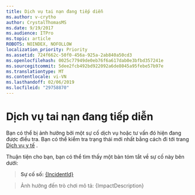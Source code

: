 ```yaml
---
title: Dịch vụ tai nạn đang tiếp diễn
ms.author: v-crytho
author: CrystalThomasMS
ms.date: 9/19/2017
ms.audience: ITPro
ms.topic: article
ROBOTS: NOINDEX, NOFOLLOW
localization_priority: Priority
ms.assetid: 724f662c-50f0-456a-925a-2ab840a50cd3
ms.openlocfilehash: 0025c77949de0eb76f6a617dab0e3bfbd357241e
ms.sourcegitcommit: 5dee2fcb492bd922092a6de8045a95febe57b97e
ms.translationtype: MT
ms.contentlocale: vi-VN
ms.lasthandoff: 02/06/2019
ms.locfileid: "29758870"
---
```

# <a name="service-incident-in-progress"></a>Dịch vụ tai nạn đang tiếp diễn

Bạn có thể bị ảnh hưởng bởi một sự cố dịch vụ hoặc tư vấn đó hiện đang được điều tra. Bạn có thể kiểm tra trạng thái mới nhất bằng cách đi tới trang [Dịch vụ y tế](https://admin.microsoft.com/adminportal/home#/servicehealth) . 
  
Thuận tiện cho bạn, bạn có thể tìm thấy một bản tóm tắt về sự cố này bên dưới:
  
> **Sự cố số:** [{IncidentId}](https://admin.microsoft.com/adminportal/home#/servicehealth)
    
> Ảnh hưởng đến trò chơi mô tả: {ImpactDescription}
    

